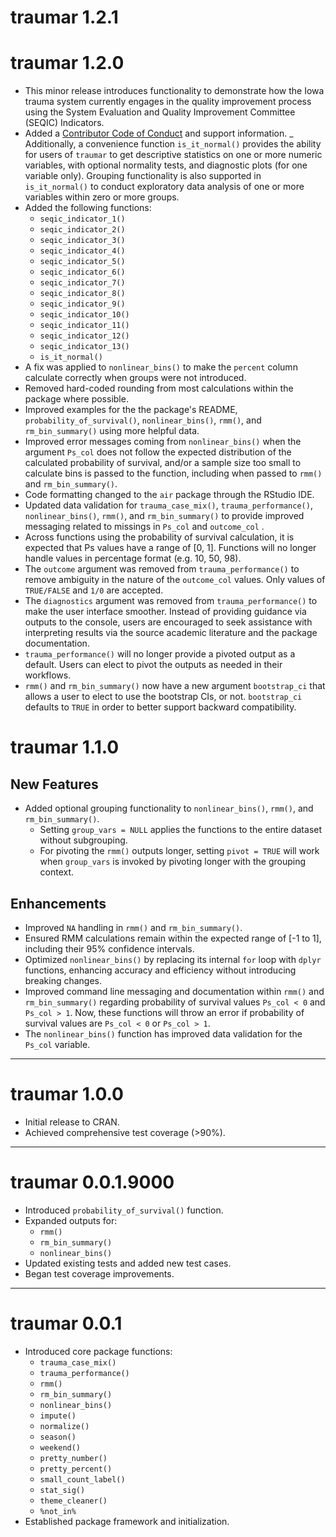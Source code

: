 # traumar 1.2.1

# traumar 1.2.0

- This minor release introduces functionality to demonstrate how the Iowa trauma system currently engages in the quality improvement process using the System Evaluation and Quality Improvement Committee (SEQIC) Indicators.
- Added a [Contributor Code of Conduct](https://bemts-hhs.github.io/traumar/CODE_OF_CONDUCT.html) and support information. 
_ Additionally, a convenience function `is_it_normal()` provides the ability for users of `traumar` to get descriptive statistics on one or more numeric variables, with optional normality tests, and diagnostic plots (for one variable only). Grouping functionality is also supported in `is_it_normal()` to conduct exploratory data analysis of one or more variables within zero or more groups.
- Added the following functions:
  - `seqic_indicator_1()`
  - `seqic_indicator_2()`
  - `seqic_indicator_3()`
  - `seqic_indicator_4()`
  - `seqic_indicator_5()`
  - `seqic_indicator_6()`
  - `seqic_indicator_7()`
  - `seqic_indicator_8()`
  - `seqic_indicator_9()`
  - `seqic_indicator_10()`
  - `seqic_indicator_11()`
  - `seqic_indicator_12()`
  - `seqic_indicator_13()`
  - `is_it_normal()`
- A fix was applied to `nonlinear_bins()` to make the `percent` column calculate correctly when groups were not introduced.
- Removed hard-coded rounding from most calculations within the package where possible.
- Improved examples for the the package's README, `probability_of_survival()`, `nonlinear_bins()`, `rmm()`, and `rm_bin_summary()` using more helpful data.
- Improved error messages coming from `nonlinear_bins()` when the argument `Ps_col` does not follow the expected distribution of the calculated probability of survival, and/or a sample size too small to calculate bins is passed to the function, including when passed to `rmm()` and `rm_bin_summary()`.
- Code formatting changed to the `air` package through the RStudio IDE.
- Updated data validation for `trauma_case_mix()`, `trauma_performance()`, `nonlinear_bins()`, `rmm()`, and `rm_bin_summary()` to provide improved messaging related to missings in `Ps_col` and `outcome_col` .
- Across functions using the probability of survival calculation, it is expected that Ps values have a range of [0, 1].  Functions will no longer handle values in percentage format (e.g. 10, 50, 98).
- The `outcome` argument was removed from `trauma_performance()` to remove ambiguity in the nature of the `outcome_col` values. Only values of `TRUE/FALSE` and `1/0` are accepted.
- The `diagnostics` argument was removed from `trauma_performance()` to make the user interface smoother.  Instead of providing guidance via outputs to the console, users are encouraged to seek assistance with interpreting results via the source academic literature and the package documentation.
- `trauma_performance()` will no longer provide a pivoted output as a default.  Users can elect to pivot the outputs as needed in their workflows.
- `rmm()` and `rm_bin_summary()` now have a new argument `bootstrap_ci` that allows a user to elect to use the bootstrap CIs, or not.  `bootstrap_ci` defaults to `TRUE` in order to better support backward compatibility.

# traumar 1.1.0

## New Features

- Added optional grouping functionality to `nonlinear_bins()`, `rmm()`, and `rm_bin_summary()`.  
  - Setting `group_vars = NULL` applies the functions to the entire dataset without subgrouping.  
  - For pivoting the `rmm()` outputs longer, setting `pivot = TRUE` will work when `group_vars`
    is invoked by pivoting longer with the grouping context.

## Enhancements

- Improved `NA` handling in `rmm()` and `rm_bin_summary()`.  
- Ensured RMM calculations remain within the expected range of [-1 to 1], including their 95% confidence intervals.  
- Optimized `nonlinear_bins()` by replacing its internal `for` loop with `dplyr` functions, enhancing accuracy and efficiency without introducing breaking changes.
- Improved command line messaging and documentation within `rmm()` and `rm_bin_summary()` regarding probability of survival values `Ps_col < 0` and `Ps_col > 1`.  Now, these functions
  will throw an error if probability of survival values are `Ps_col < 0` or `Ps_col > 1`.
- The `nonlinear_bins()` function has improved data validation for the `Ps_col` variable.

---

# traumar 1.0.0

- Initial release to CRAN.  
- Achieved comprehensive test coverage (>90%).  

---

# traumar 0.0.1.9000

- Introduced `probability_of_survival()` function.  
- Expanded outputs for:  
  - `rmm()`  
  - `rm_bin_summary()`  
  - `nonlinear_bins()`  
- Updated existing tests and added new test cases.  
- Began test coverage improvements.  

---

# traumar 0.0.1

- Introduced core package functions:  
  - `trauma_case_mix()`  
  - `trauma_performance()`  
  - `rmm()`  
  - `rm_bin_summary()`  
  - `nonlinear_bins()`  
  - `impute()`  
  - `normalize()`  
  - `season()`  
  - `weekend()`  
  - `pretty_number()`  
  - `pretty_percent()`  
  - `small_count_label()`  
  - `stat_sig()`  
  - `theme_cleaner()`  
  - `%not_in%`  
- Established package framework and initialization.  
